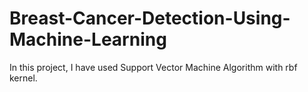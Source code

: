 # Breast-Cancer-Detection-Using-Machine-Learning

In this project, I have used Support Vector Machine Algorithm with rbf kernel.
